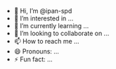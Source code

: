 - 👋 Hi, I’m @ipan-spd
- 👀 I’m interested in ...
- 🌱 I’m currently learning ...
- 💞️ I’m looking to collaborate on ...
- 📫 How to reach me ...
- 😄 Pronouns: ...
- ⚡ Fun fact: ...

<!---
ipan-spd/ipan-spd is a ✨ special ✨ repository because its `README.md` (this file) appears on your GitHub profile.
You can click the Preview link to take a look at your changes.
--->

